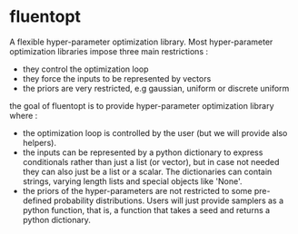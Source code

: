 # fluentopt

A flexible hyper-parameter optimization library.
Most hyper-parameter optimization libraries impose three main restrictions :

- they control the optimization loop
- they force the inputs to be represented by vectors
- the priors are very restricted, e.g gaussian, uniform or discrete uniform

the goal of fluentopt is to provide hyper-parameter optimization library where :

- the optimization loop is controlled by the user (but we will provide also helpers).
- the inputs can be represented by a python dictionary to express conditionals rather than
  just a list (or vector), but in case not needed they can also just be a list or a scalar.
  The dictionaries can contain strings, varying length lists and special objects like 'None'.
- the priors of the hyper-parameters are not restricted to some pre-defined probability distributions.
  Users will just provide samplers as a python function, that is, a function that takes a seed and returns
  a python dictionary.
